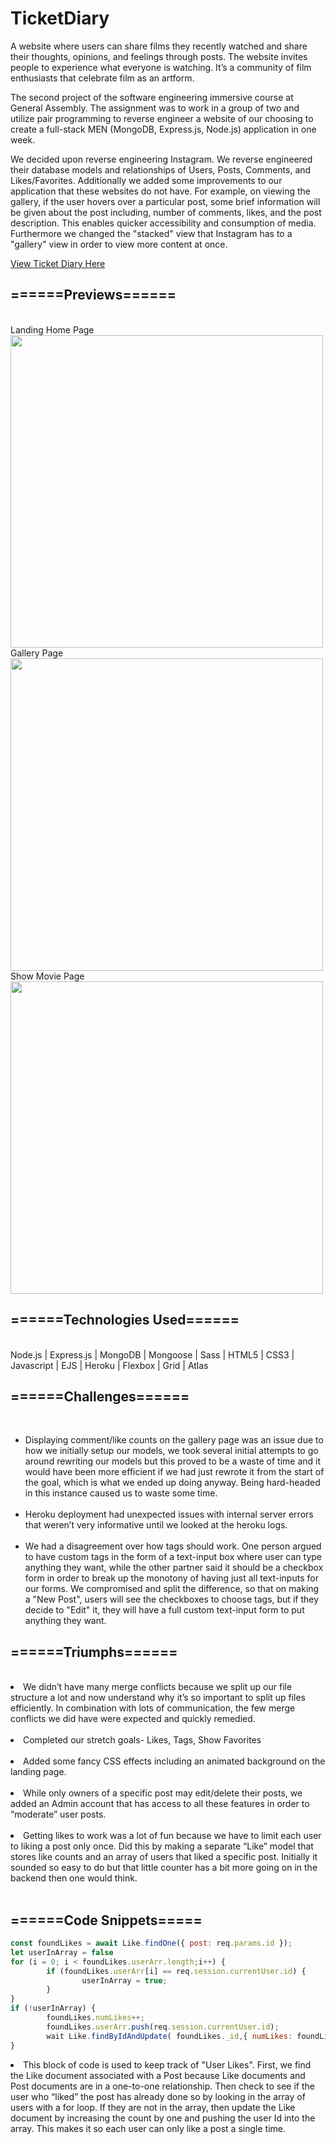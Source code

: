 # TicketDiary
A website where users can share films they recently watched and share their thoughts, opinions, and feelings through posts. The website invites people to experience what everyone is watching. It’s a community of film enthusiasts that celebrate film as an artform. 


The second project of the software engineering immersive course at General Assembly. The assignment was to work in a group of two and utilize pair programming to reverse engineer a website of our choosing to create a full-stack MEN (MongoDB, Express.js, Node.js) application in one week.

We decided upon reverse engineering Instagram. We reverse engineered their database models and relationships of Users, Posts, Comments, and Likes/Favorites. Additionally we added some improvements to our application that these websites do not have. For example, on viewing the gallery, if the user hovers over a particular post, some brief information will be given about the post including, number of comments, likes, and the post description. This enables quicker accessibility and consumption of media. Furthermore we changed the "stacked" view that Instagram has to a "gallery" view in order to view more content at once.

<a href='https://theticketdiary.herokuapp.com/'>View Ticket Diary Here</a>


<h2>======Previews======</h2> </br>
Landing Home Page
<img src='https://i.imgur.com/sQm1Gi9.png' width = 500px>
Gallery Page
<img src='https://i.imgur.com/4I6MT47.png' width = 500px>
Show Movie Page
<img src='https://i.imgur.com/OVyHkeY.png' width = 500px>

<h2>======Technologies Used======</h2> </br>
Node.js | Express.js | MongoDB | Mongoose | Sass | HTML5 | CSS3 | Javascript | EJS | Heroku | Flexbox | Grid  | Atlas


<h2>======Challenges======</h2> </br>
<ul>
<li>Displaying comment/like counts on the gallery page was an issue due to how we initially setup our models, we took several initial attempts to go around rewriting our models but this proved to be a waste of time and it would have been more efficient if we had just rewrote it from the start of the goal, which is what we ended up doing anyway. Being hard-headed in this instance caused us to waste some time.</li></br>
<li>Heroku deployment had unexpected issues with internal server errors that weren’t very informative until we looked at the heroku logs.</li></br>
<li>We had a disagreement over how tags should work. One person argued to have custom tags in the form of a text-input box where user can type anything they want, while the other partner said it should be a checkbox form in order to break up the monotony of having just all text-inputs for our forms. We compromised and split the difference, so that on making a "New Post", users will see the checkboxes to choose tags, but if they decide to "Edit" it, they will have a full custom text-input form to put anything they want. </li>
</ul>

<h2>======Triumphs====== </h2> </br>
<li>We didn’t have many merge conflicts because we split up our file structure a lot and now understand why it’s so important to split up files efficiently. In combination with lots of communication, the few merge conflicts we did have were expected and quickly remedied. </li></br>
<li>Completed our stretch goals- Likes, Tags, Show Favorites </li></br>
<li>Added some fancy CSS effects including an animated background on the landing page. </li> </br>
<li>While only owners of a specific post may edit/delete their posts, we added an Admin account that has access to all these features in order to “moderate” user posts. </li></br>
<li>Getting likes to work was a lot of fun because we have to limit each user to liking a post only once. Did this by making a separate “Like” model that stores like counts and an array of users that liked a specific post. Initially it sounded so easy to do but that little counter has a bit more going on in the backend then one would think. </li></br>
</ul>


<h2>======Code Snippets=====</h2>

```javascript
const foundLikes = await Like.findOne({ post: req.params.id });
let userInArray = false
for (i = 0; i < foundLikes.userArr.length;i++) {
        if (foundLikes.userArr[i] == req.session.currentUser.id) {
                userInArray = true;
        }
}
if (!userInArray) {
        foundLikes.numLikes++;
        foundLikes.userArr.push(req.session.currentUser.id);
        wait Like.findByIdAndUpdate( foundLikes._id,{ numLikes: foundLikes.numLikes,userArr: foundLikes.userArr,},{ new: true },)
}

```
<li> This block of code is used to keep track of "User Likes". First, we find the Like document associated with a Post because Like documents and Post documents are in a one-to-one relationship. Then check to see if the user who “liked” the post has already done so by looking in the array of users with a for loop. If they are not in the array, then update the Like document by increasing the count by one and pushing the user Id into the array. This makes it so each user can only like a post a single time.</li>
